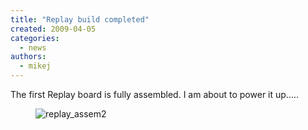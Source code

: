 ```yaml
---
title: "Replay build completed"
created: 2009-04-05
categories: 
  - news
authors: 
  - mikej
---
```


The first Replay board is fully assembled. I am about to power it up.....

<figure>

![replay_assem2](@assets/images/post/replay_assem2.jpg)

</figure>